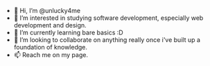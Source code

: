 - 👋 Hi, I’m @unlucky4me
- 👀 I’m interested in studying software development, especially web development and design.
- 🌱 I’m currently learning bare basics :D
- 💞️ I’m looking to collaborate on anything really once i've built up a foundation of knowledge.
- 📫 Reach me on my page.

<!---
unlucky4me/unlucky4me is a ✨ special ✨ repository because its `README.md` (this file) appears on your GitHub profile.
You can click the Preview link to take a look at your changes.
--->
